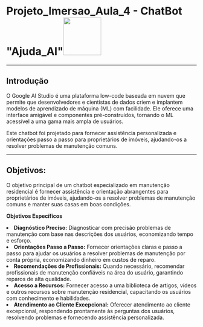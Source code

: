 <h1>Projeto_Imersao_Aula_4 - ChatBot "Ajuda_AI"<img src="https://st3.depositphotos.com/8950810/17657/v/450/depositphotos_176577870-stock-illustration-cute-smiling-funny-robot-chat.jpg" width=100 height=100></h1>
<hr>
<h2>Introdução</h2>
<p>O Google AI Studio é uma plataforma low-code baseada em nuvem que permite que desenvolvedores e cientistas de dados criem e implantem modelos de aprendizado de máquina (ML) com facilidade. Ele oferece uma interface amigável e componentes pré-construídos, tornando o ML acessível a uma gama mais ampla de usuários.</p> 
<p>Este chatbot foi projetado para fornecer assistência personalizada e orientações passo a passo para proprietários de imóveis, ajudando-os a resolver problemas de manutenção comuns.</p>
<hr>
<h2>Objetivos:</h2>
<p>O objetivo principal de um chatbot especializado em manutenção residencial é fornecer assistência e orientação abrangentes para proprietários de imóveis, ajudando-os a resolver problemas de manutenção comuns e manter suas casas em boas condições.</p>
<p><b>Objetivos Específicos</b></p>
<li><b>Diagnóstico Preciso:</b> Diagnosticar com precisão problemas de manutenção com base nas descrições dos usuários, economizando tempo e esforço.</li>
<li><b>Orientações Passo a Passo:</b> Fornecer orientações claras e passo a passo para ajudar os usuários a resolver problemas de manutenção por conta própria, economizando dinheiro em custos de reparo.</li>
<li><b>Recomendações de Profissionais:</b> Quando necessário, recomendar profissionais de manutenção confiáveis na área do usuário, garantindo reparos de alta qualidade.</li>
<li><b>Acesso a Recursos:</b> Fornecer acesso a uma biblioteca de artigos, vídeos e outros recursos sobre manutenção residencial, capacitando os usuários com conhecimento e habilidades.</li>
<li><b>Atendimento ao Cliente Excepcional:</b> Oferecer atendimento ao cliente excepcional, respondendo prontamente às perguntas dos usuários, resolvendo problemas e fornecendo assistência personalizada.</li>
